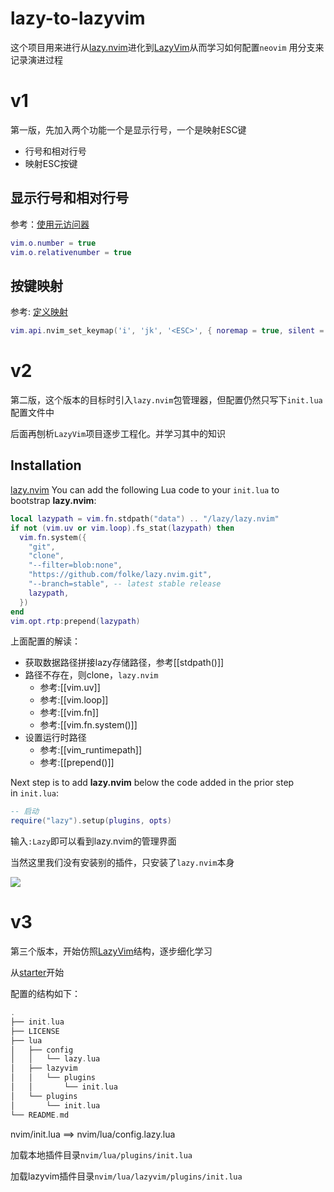 # lazy-to-lazyvim
这个项目用来进行从[lazy.nvim](https://github.com/folke/lazy.nvim)进化到[LazyVim](https://github.com/LazyVim/LazyVim)从而学习如何配置`neovim`
用分支来记录演进过程

# v1

第一版，先加入两个功能一个是显示行号，一个是映射ESC键
- 行号和相对行号
- 映射ESC按键

## 显示行号和相对行号

参考：[使用元访问器](https://github.com/glepnir/nvim-lua-guide-zh#%E4%BD%BF%E7%94%A8%E5%85%83%E8%AE%BF%E9%97%AE%E5%99%A8)

```lua
vim.o.number = true
vim.o.relativenumber = true
```
## 按键映射

参考: [定义映射](https://github.com/glepnir/nvim-lua-guide-zh#%E5%AE%9A%E4%B9%89%E6%98%A0%E5%B0%84)
```lua
vim.api.nvim_set_keymap('i', 'jk', '<ESC>', { noremap = true, silent = true })
```

# v2

第二版，这个版本的目标时引入`lazy.nvim`包管理器，但配置仍然只写下`init.lua`配置文件中

后面再刨析`LazyVim`项目逐步工程化。并学习其中的知识

## Installation
[lazy.nvim](https://github.com/folke/lazy.nvim#-installation)
You can add the following Lua code to your `init.lua` to bootstrap **lazy.nvim**:

```lua
local lazypath = vim.fn.stdpath("data") .. "/lazy/lazy.nvim"
if not (vim.uv or vim.loop).fs_stat(lazypath) then
  vim.fn.system({
    "git",
    "clone",
    "--filter=blob:none",
    "https://github.com/folke/lazy.nvim.git",
    "--branch=stable", -- latest stable release
    lazypath,
  })
end
vim.opt.rtp:prepend(lazypath)
```
上面配置的解读：
- 获取数据路径拼接lazy存储路径，参考[[stdpath()]]
- 路径不存在，则clone，`lazy.nvim`
	- 参考:[[vim.uv]]
	- 参考:[[vim.loop]]
	- 参考:[[vim.fn]]
	- 参考:[[vim.fn.system()]]
- 设置运行时路径
	- 参考:[[vim_runtimepath]]
	- 参考:[[prepend()]]

Next step is to add **lazy.nvim** below the code added in the prior step in `init.lua`:

```lua
-- 启动
require("lazy").setup(plugins, opts)
```
输入`:Lazy`即可以看到lazy.nvim的管理界面

当然这里我们没有安装别的插件，只安装了`lazy.nvim`本身

![](https://taengsic.com/img/20240518222428_image.png)

# v3

第三个版本，开始仿照[LazyVim](https://github.com/LazyVim/LazyVim)结构，逐步细化学习

从[starter](https://github.com/LazyVim/starter)开始

配置的结构如下：

```c
.
├── init.lua
├── LICENSE
├── lua
│   ├── config
│   │   └── lazy.lua
│   ├── lazyvim
│   │   └── plugins
│   │       └── init.lua
│   └── plugins
│       └── init.lua
└── README.md
```

nvim/init.lua ==> nvim/lua/config.lazy.lua

加载本地插件目录`nvim/lua/plugins/init.lua`

加载lazyvim插件目录`nvim/lua/lazyvim/plugins/init.lua`
